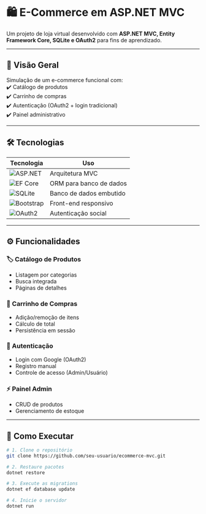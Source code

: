 # 🛍️ E-Commerce em ASP.NET MVC  

Um projeto de loja virtual desenvolvido com **ASP.NET MVC, Entity Framework Core, SQLite e OAuth2** para fins de aprendizado.  

---

## 📌 Visão Geral  
Simulação de um e-commerce funcional com:  
✔️ Catálogo de produtos  
✔️ Carrinho de compras  
✔️ Autenticação (OAuth2 + login tradicional)  
✔️ Painel administrativo  

---

## 🛠 Tecnologias  
| **Tecnologia**       | **Uso**                                                                 |
|----------------------|-------------------------------------------------------------------------|
| ![ASP.NET](https://img.shields.io/badge/ASP.NET_MVC-5C2D91?logo=.net) | Arquitetura MVC |
| ![EF Core](https://img.shields.io/badge/EF_Core-512BD4?logo=entity-framework) | ORM para banco de dados |
| ![SQLite](https://img.shields.io/badge/SQLite-003B57?logo=sqlite) | Banco de dados embutido |
| ![Bootstrap](https://img.shields.io/badge/Bootstrap-7952B3?logo=bootstrap) | Front-end responsivo |
| ![OAuth2](https://img.shields.io/badge/OAuth2-EB5424?logo=auth0) | Autenticação social |

---

## ⚙️ Funcionalidades  
### 🏷️ Catálogo de Produtos  
- Listagem por categorias  
- Busca integrada  
- Páginas de detalhes  

### 🛒 Carrinho de Compras  
- Adição/remoção de itens  
- Cálculo de total  
- Persistência em sessão  

### 🔐 Autenticação  
- Login com Google (OAuth2)  
- Registro manual  
- Controle de acesso (Admin/Usuário)  

### ⚡ Painel Admin  
- CRUD de produtos  
- Gerenciamento de estoque  

---

## 🚀 Como Executar  
```bash
# 1. Clone o repositório
git clone https://github.com/seu-usuario/ecommerce-mvc.git

# 2. Restaure pacotes
dotnet restore

# 3. Execute as migrations
dotnet ef database update

# 4. Inicie o servidor
dotnet run

